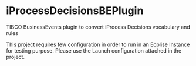 # iProcessDecisionsBEPlugin
TIBCO BusinessEvents plugin to convert iProcess Decisions vocabulary and rules

This project requires few configuration in order to run in an Ecplise Instance for testing purpose. Please use the Launch configuration attached in the project.
